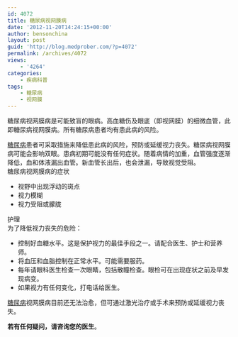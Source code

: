 ```yaml
---
id: 4072
title: 糖尿病视网膜病
date: '2012-11-20T14:24:15+00:00'
author: bensonchina
layout: post
guid: 'http://blog.medprober.com/?p=4072'
permalink: /archives/4072
views:
    - '4264'
categories:
    - 疾病科普
tags:
    - 糖尿病
    - 视网膜
---
```


糖尿病视网膜病是可能致盲的眼病。高血糖伤及眼底（即视网膜）的细微血管，此即糖尿病视网膜病。所有糖尿病患者均有患此病的风险。

[糖尿病](http://wiki.medprober.com/%E7%B3%96%E5%B0%BF%E7%97%85)患者可采取措施来降低患此病的风险，预防或延缓视力丧失。糖尿病视网膜病可能会影响双眼。患病初期可能没有任何症状。随着病情的加重，血管强度逐渐降低，血和体液漏出血管。新血管长出后，也会泄漏，导致视觉受阻。  
糖尿病视网膜病的症状

- 视野中出现浮动的斑点
- 视力模糊
- 视力受阻或朦胧

护理  
为了降低视力丧失的危险：

- 控制好血糖水平。这是保护视力的最佳手段之一。请配合医生、护士和营养师。
- 将血压和血脂控制在正常水平。可能需要服药。
- 每年请眼科医生检查一次眼睛，包括散瞳检查。眼检可在出现症状之前及早发现病变。
- 如果视力有任何变化，打电话给医生。

[糖尿病](http://wenda.medprober.com/topic/%E7%B3%96%E5%B0%BF%E7%97%85)视网膜病目前还无法治愈，但可通过激光治疗或手术来预防或延缓视力丧失。

**若有任何疑问，请咨询您的医生**。